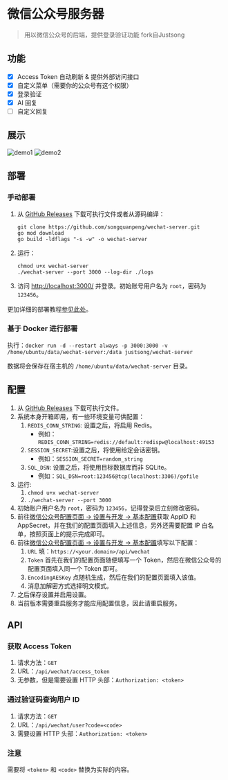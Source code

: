 # 微信公众号服务器
> 用以微信公众号的后端，提供登录验证功能
> fork自Justsong

## 功能
+ [x] Access Token 自动刷新 & 提供外部访问接口
+ [x] 自定义菜单（需要你的公众号有这个权限）
+ [x] 登录验证
+ [x] AI 回复
+ [ ] 自定义回复

## 展示
![demo1](https://user-images.githubusercontent.com/39998050/200124147-3338a2eb-8193-4068-ae6f-276cfe16a708.png)
![demo2](https://user-images.githubusercontent.com/39998050/200124177-78636b4c-0aac-4860-a138-68f3d92477b9.png)

## 部署
### 手动部署
1. 从 [GitHub Releases](https://github.com/songquanpeng/wechat-server/releases/latest) 下载可执行文件或者从源码编译：
   ```shell
   git clone https://github.com/songquanpeng/wechat-server.git
   go mod download
   go build -ldflags "-s -w" -o wechat-server
   ````
2. 运行：
   ```shell
   chmod u+x wechat-server
   ./wechat-server --port 3000 --log-dir ./logs
   ```
3. 访问 [http://localhost:3000/](http://localhost:3000/) 并登录。初始账号用户名为 `root`，密码为 `123456`。

更加详细的部署教程[参见此处](https://iamazing.cn/page/how-to-deploy-a-website)。

### 基于 Docker 进行部署
执行：`docker run -d --restart always -p 3000:3000 -v /home/ubuntu/data/wechat-server:/data justsong/wechat-server`

数据将会保存在宿主机的 `/home/ubuntu/data/wechat-server` 目录。

## 配置
1. 从 [GitHub Releases](https://github.com/songquanpeng/wechat-server/releases/latest) 下载可执行文件。
2. 系统本身开箱即用，有一些环境变量可供配置：
   1. `REDIS_CONN_STRING`: 设置之后，将启用 Redis。
      + 例如：`REDIS_CONN_STRING=redis://default:redispw@localhost:49153`
   2. `SESSION_SECRET`:设置之后，将使用给定会话密钥。
      + 例如：`SESSION_SECRET=random_string`
   3. `SQL_DSN`: 设置之后，将使用目标数据库而非 SQLite。
      + 例如：`SQL_DSN=root:123456@tcp(localhost:3306)/gofile`
3. 运行: 
   1. `chmod u+x wechat-server`
   2. `./wechat-server --port 3000`
4. 初始账户用户名为 `root`，密码为 `123456`，记得登录后立刻修改密码。
5. 前往[微信公众号配置页面 -> 设置与开发 -> 基本配置](https://mp.weixin.qq.com/)获取 AppID 和 AppSecret，并在我们的配置页面填入上述信息，另外还需要配置 IP 白名单，按照页面上的提示完成即可。
6. 前往[微信公众号配置页面 -> 设置与开发 -> 基本配置](https://mp.weixin.qq.com/)填写以下配置：
   1. `URL` 填：`https://<your.domain>/api/wechat`
   2. `Token` 首先在我们的配置页面随便填写一个 Token，然后在微信公众号的配置页面填入同一个 Token 即可。
   3. `EncodingAESKey` 点随机生成，然后在我们的配置页面填入该值。
   4. 消息加解密方式选择明文模式。
7. 之后保存设置并启用设置。
8. 当前版本需要重启服务才能应用配置信息，因此请重启服务。

## API
### 获取 Access Token
1. 请求方法：`GET`
2. URL：`/api/wechat/access_token`
3. 无参数，但是需要设置 HTTP 头部：`Authorization: <token>`

### 通过验证码查询用户 ID
1. 请求方法：`GET`
2. URL：`/api/wechat/user?code=<code>`
3. 需要设置 HTTP 头部：`Authorization: <token>`

### 注意
需要将 `<token>` 和 `<code>` 替换为实际的内容。
